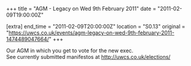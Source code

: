 +++
title = "AGM - Legacy on Wed 9th February 2011"
date = "2011-02-09T19:00:00Z"

[extra]
end_time = "2011-02-09T20:00:00Z"
location = "S0.13"
original = "https://uwcs.co.uk/events/agm-legacy-on-wed-9th-february-2011-1474489047664/"
+++

Our AGM in which you get to vote for the new exec.  
See currently submitted manifestos at http://uwcs.co.uk/elections/

